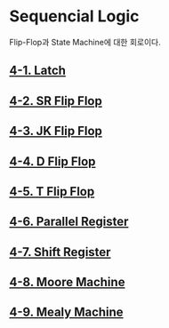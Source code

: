 
# Sequencial Logic

 Flip-Flop과 State Machine에 대한 회로이다. 


## [4-1. Latch](https://github.com/hanback-lab/SACT/blob/main/04_Sequencial_Logic/4-1.LATCH.md)

## [4-2. SR Flip Flop](https://github.com/hanback-lab/SACT/blob/main/04_Sequencial_Logic/4-2.SRFF.md)

## [4-3. JK Flip Flop](https://github.com/hanback-lab/SACT/blob/main/04_Sequencial_Logic/4-3.JKFF.md)

## [4-4. D Flip Flop](https://github.com/hanback-lab/SACT/blob/main/04_Sequencial_Logic/4-4.DFF.md)

## [4-5. T Flip Flop](https://github.com/hanback-lab/SACT/blob/main/04_Sequencial_Logic/4-5.TFF.md)

## [4-6. Parallel Register](https://github.com/hanback-lab/SACT/blob/main/04_Sequencial_Logic/4-6.Parallel_Register.md)

## [4-7. Shift Register](https://github.com/hanback-lab/SACT/blob/main/04_Sequencial_Logic/4-7.Shift_Register.md)

## [4-8. Moore Machine](https://github.com/hanback-lab/SACT/blob/main/04_Sequencial_Logic/4-8.MOORE_MACHINE.md)

## [4-9. Mealy Machine](https://github.com/hanback-lab/SACT/blob/main/04_Sequencial_Logic/4-9.MEALY_MACHINE.md)
